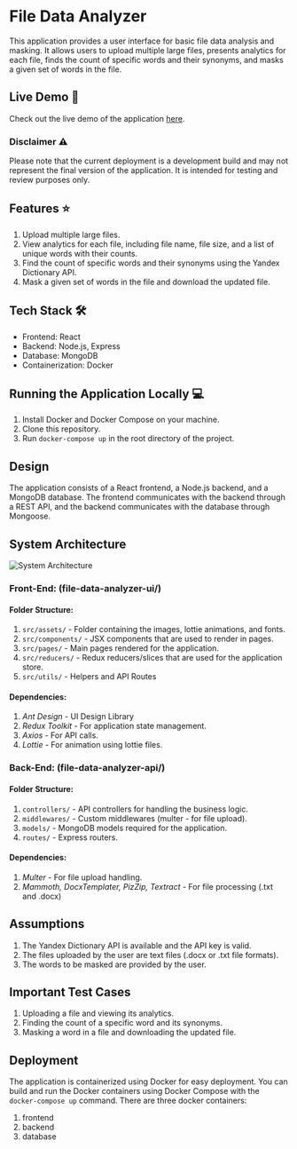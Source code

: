 # File Data Analyzer

This application provides a user interface for basic file data analysis and masking. It allows users to upload multiple large files, presents analytics for each file, finds the count of specific words and their synonyms, and masks a given set of words in the file.

## Live Demo :rocket:

Check out the live demo of the application [here](http://139.59.8.244:3000/).

### Disclaimer :warning:

Please note that the current deployment is a development build and may not represent the final version of the application. It is intended for testing and review purposes only.

## Features :star:

1. Upload multiple large files.
2. View analytics for each file, including file name, file size, and a list of unique words with their counts.
3. Find the count of specific words and their synonyms using the Yandex Dictionary API.
4. Mask a given set of words in the file and download the updated file.

## Tech Stack :hammer_and_wrench:

- Frontend: React
- Backend: Node.js, Express
- Database: MongoDB
- Containerization: Docker

## Running the Application Locally :computer:

1. Install Docker and Docker Compose on your machine.
2. Clone this repository.
3. Run `docker-compose up` in the root directory of the project.

## Design

The application consists of a React frontend, a Node.js backend, and a MongoDB database. The frontend communicates with the backend through a REST API, and the backend communicates with the database through Mongoose.

## System Architecture

![System Architecture](https://url-to-your-image.png)

### Front-End: (file-data-analyzer-ui/)

#### Folder Structure:

1. `src/assets/` - Folder containing the images, lottie animations, and fonts.
2. `src/components/` - JSX components that are used to render in pages.
3. `src/pages/` - Main pages rendered for the application.
4. `src/reducers/` - Redux reducers/slices that are used for the application store.
5. `src/utils/` - Helpers and API Routes

#### Dependencies:

1. _Ant Design_ - UI Design Library
2. _Redux Toolkit_ - For application state management.
3. _Axios_ - For API calls.
4. _Lottie_ - For animation using lottie files.

### Back-End: (file-data-analyzer-api/)

#### Folder Structure:

1. `controllers/` - API controllers for handling the business logic.
2. `middlewares/` - Custom middlewares (multer - for file upload).
3. `models/` - MongoDB models required for the application.
4. `routes/` - Express routers.

#### Dependencies:

1. _Multer_ - For file upload handling.
2. _Mammoth, DocxTemplater, PizZip, Textract_ - For file processing (.txt and .docx)

## Assumptions

1. The Yandex Dictionary API is available and the API key is valid.
2. The files uploaded by the user are text files (.docx or .txt file formats).
3. The words to be masked are provided by the user.

## Important Test Cases

1. Uploading a file and viewing its analytics.
2. Finding the count of a specific word and its synonyms.
3. Masking a word in a file and downloading the updated file.

## Deployment

The application is containerized using Docker for easy deployment. You can build and run the Docker containers using Docker Compose with the `docker-compose up` command.
There are three docker containers:
1. frontend
2. backend
3. database
